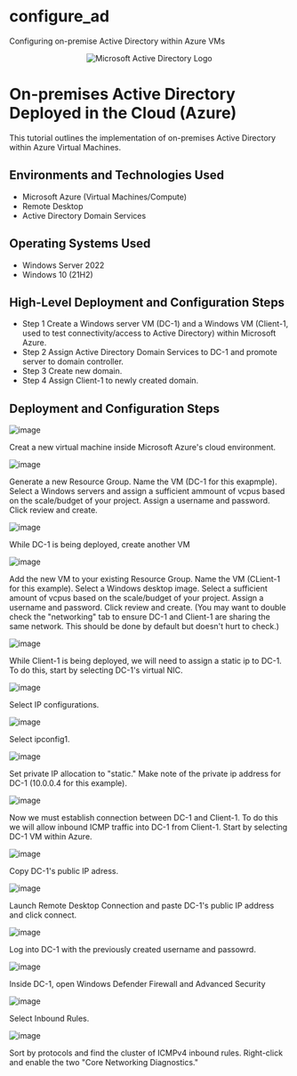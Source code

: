 # configure_ad
Configuring on-premise Active Directory within Azure VMs
<p align="center">
<img src="https://i.imgur.com/pU5A58S.png" alt="Microsoft Active Directory Logo"/>
</p>

<h1>On-premises Active Directory Deployed in the Cloud (Azure)</h1>
This tutorial outlines the implementation of on-premises Active Directory within Azure Virtual Machines.<br />

<h2>Environments and Technologies Used</h2>

- Microsoft Azure (Virtual Machines/Compute)
- Remote Desktop
- Active Directory Domain Services


<h2>Operating Systems Used </h2>

- Windows Server 2022
- Windows 10 (21H2)

<h2>High-Level Deployment and Configuration Steps</h2>

- Step 1 Create a Windows server VM (DC-1) and a Windows VM (Client-1, used to test connectivity/access to Active Directory) within Microsoft Azure.
- Step 2 Assign Active Directory Domain Services to DC-1 and promote server to domain controller.
- Step 3 Create new domain. 
- Step 4 Assign Client-1 to newly created domain.

<h2>Deployment and Configuration Steps</h2>

<p>
  
  ![image](https://github.com/Josh-arendt/configure_ad/assets/140751318/0defb3fb-3c95-4fe1-b111-d3132a1573ce)

</p>
<p>
Creat a new virtual machine inside Microsoft Azure's cloud environment.
<br />
<p>

  ![image](https://github.com/Josh-arendt/configure_ad/assets/140751318/5ecf9472-d756-4dcc-b968-d47152e06adf)
</p>
<p>
Generate a new Resource Group. Name the VM (DC-1 for this exapmple). Select a Windows servers and assign a sufficient ammount of vcpus based on the scale/budget of your project. Assign a username and password. Click review and create.

<br />

<p>

  ![image](https://github.com/Josh-arendt/configure_ad/assets/140751318/69eadc2b-965a-42d1-bb11-5bac7a8c9745)

</p>
<p>
While DC-1 is being deployed, create another VM

<br />

<p>

  ![image](https://github.com/Josh-arendt/configure_ad/assets/140751318/7f26875f-37a3-4949-ae3b-30a38141dbde)


</p>
<p>
Add the new VM to your existing Resource Group. Name the VM (CLient-1 for this example). Select a Windows desktop image. Select a sufficient amount of vcpus based on the scale/budget of your project. Assign a username and password. Click review and create. (You may want to double check the "networking" tab to ensure DC-1 and Client-1 are sharing the same network. This should be done by default but doesn't hurt to check.)

<br />

<p>

  ![image](https://github.com/Josh-arendt/configure_ad/assets/140751318/a3f66acf-a056-4562-8397-37cf450ce157)

</p>
<p>
While Client-1 is being deployed, we will need to assign a static ip to DC-1. To do this, start by selecting DC-1's virtual NIC.

<br />

<p>

  ![image](https://github.com/Josh-arendt/configure_ad/assets/140751318/2041edf7-491d-4dec-865e-dd0d85dc4adb)

</p>
<p>
Select IP configurations.

<br />

<p>

 ![image](https://github.com/Josh-arendt/configure_ad/assets/140751318/e62ab6ad-a512-450f-bfda-2744a7a608fb)

</p>
<p>
Select ipconfig1.

<br />

<p>

![image](https://github.com/Josh-arendt/configure_ad/assets/140751318/cd07e85c-55fa-4782-92b1-50ff70b40c96)

</p>
<p>
Set private IP allocation to "static." Make note of the private ip address for DC-1 (10.0.0.4 for this example).

<br />

<p>

![image](https://github.com/Josh-arendt/configure_ad/assets/140751318/a4fb9741-5ae6-423e-8260-f54acf42a975)

</p>
<p>
Now we must establish connection between DC-1 and Client-1. To do this we will allow inbound ICMP traffic into DC-1 from Client-1. Start by selecting DC-1 VM within Azure.

<br />

<p>

![image](https://github.com/Josh-arendt/configure_ad/assets/140751318/e320d5d6-90a3-4e3f-aee8-05a31f4a5fd6)

</p>
<p>
Copy DC-1's public IP adress.

<br />

<p>

![image](https://github.com/Josh-arendt/configure_ad/assets/140751318/b46df5b0-38cf-4463-bc83-b49201eb5273)

</p>
<p>
Launch Remote Desktop Connection and paste DC-1's public IP address and click connect.
<br />

<p>

![image](https://github.com/Josh-arendt/configure_ad/assets/140751318/9fd7e541-2965-469c-ab04-4f99ed6f1454)

</p>
<p>
Log into DC-1 with the previously created username and passowrd.
<br />

<p>

![image](https://github.com/Josh-arendt/configure_ad/assets/140751318/f6b7227e-6790-4f4a-9e70-e4e67825aa19)

</p>
<p>
Inside DC-1, open Windows Defender Firewall and Advanced Security
<br />

<p>

![image](https://github.com/Josh-arendt/configure_ad/assets/140751318/21437dbe-a346-441a-96f9-ac8808967b6d)

</p>
<p>
Select Inbound Rules.
<br />

<p>

![image](https://github.com/Josh-arendt/configure_ad/assets/140751318/a601a915-2a4c-491a-89e1-8b44740fc031)

</p>
<p>
Sort by protocols and find the cluster of ICMPv4 inbound rules. Right-click and enable the two "Core Networking Diagnostics."
<br />



